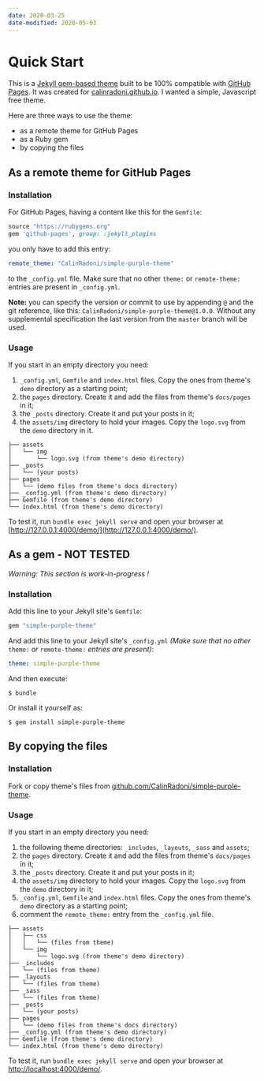 ```yaml
---
date: 2020-03-25
date-modified: 2020-05-03
---
```


# Quick Start

This is a [Jekyll gem-based theme](https://jekyllrb.com/docs/themes/#understanding-gem-based-themes) built to be 100%
compatible with [GitHub Pages](https://pages.github.com/).
It was created for [calinradoni.github.io](https://calinradoni.github.io/).
I wanted a simple, Javascript free theme.

Here are three ways to use the theme:

* as a remote theme for GitHub Pages
* as a Ruby gem
* by copying the files

## As a remote theme for GitHub Pages

### Installation

For GitHub Pages, having a content like this for the `Gemfile`:

```ruby
source "https://rubygems.org"
gem 'github-pages', group: :jekyll_plugins
```

you only have to add this entry:

```yaml
remote_theme: "CalinRadoni/simple-purple-theme"
```

to the `_config.yml` file. Make sure that no other `theme:` or `remote-theme:`
entries are present in `_config.yml`.

**Note:** you can specify the version or commit to use by appending `@` and the
git reference, like this: `CalinRadoni/simple-purple-theme@1.0.0`. Without any
supplemental specification the last version from the `master` branch will be used.

### Usage

If you start in an empty directory you need:

1. `_config.yml`, `Gemfile` and `index.html` files. Copy the ones from theme's `demo` directory as a starting point;
2. the `pages` directory. Create it and add the files from theme's `docs/pages` in it;
3. the `_posts` directory. Create it and put your posts in it;
4. the `assets/img` directory to hold your images. Copy the `logo.svg` from the `demo` directory in it.

```tree
├── assets
│   └── img
│       └── logo.svg (from theme's demo directory)
├── _posts
│   └── (your posts)
├── pages
│   └── (demo files from theme's docs directory)
├── _config.yml (from theme's demo directory)
├── Gemfile (from theme's demo directory)
└── index.html (from theme's demo directory)
```

To test it, run `bundle exec jekyll serve` and open your browser at
[http://127.0.0.1:4000/demo/](http://127.0.0.1:4000/demo/).

## As a gem - NOT TESTED

*Warning: This section is work-in-progress !*

### Installation

Add this line to your Jekyll site's `Gemfile`:

```ruby
gem "simple-purple-theme"
```

And add this line to your Jekyll site's `_config.yml` *(Make sure that no other*
`theme:` *or* `remote-theme:` *entries are present)*:

```yaml
theme: simple-purple-theme
```

And then execute:

    $ bundle

Or install it yourself as:

    $ gem install simple-purple-theme

## By copying the files

### Installation

Fork or copy theme's files from [github.com/CalinRadoni/simple-purple-theme](https://github.com/CalinRadoni/simple-purple-theme).

### Usage

If you start in an empty directory you need:

1. the following theme directories: `_includes`, `_layouts`, `_sass` and `assets`;
2. the `pages` directory. Create it and add the files from theme's `docs/pages` in it;
3. the `_posts` directory. Create it and put your posts in it;
4. the `assets/img` directory to hold your images. Copy the `logo.svg` from the `demo` directory in it;
5. `_config.yml`, `Gemfile` and `index.html` files. Copy the ones from theme's `demo` directory as a starting point;
6. comment the `remote_theme:` entry from the `_config.yml` file.

```tree
├── assets
│   ├── css
│   │   └── (files from theme)
│   └── img
│       └── logo.svg (from theme's demo directory)
├── _includes
│   └── (files from theme)
├── _layouts
│   └── (files from theme)
├── _sass
│   └── (files from theme)
├── _posts
│   └── (your posts)
├── pages
│   └── (demo files from theme's docs directory)
├── _config.yml (from theme's demo directory)
├── Gemfile (from theme's demo directory)
└── index.html (from theme's demo directory)
```

To test it, run `bundle exec jekyll serve` and open your browser at
[http://localhost:4000/demo/](http://localhost:4000/demo/).

